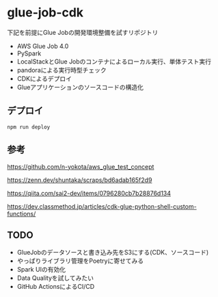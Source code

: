 # glue-job-cdk
下記を前提にGlue Jobの開発環境整備を試すリポジトリ

* AWS Glue Job 4.0
* PySpark
* LocalStackとGlue Jobのコンテナによるローカル実行、単体テスト実行
* pandoraによる実行時型チェック
* CDKによるデプロイ
* Glueアプリケーションのソースコードの構造化


## デプロイ
```
npm run deploy
```


## 参考
https://github.com/n-yokota/aws_glue_test_concept

https://zenn.dev/shuntaka/scraps/bd6adab165f2d9

https://qiita.com/sai2-dev/items/0796280cb7b28876d134

https://dev.classmethod.jp/articles/cdk-glue-python-shell-custom-functions/


## TODO
* GlueJobのデータソースと書き込み先をS3にする(CDK、ソースコード)
* やっぱりライブラリ管理をPoetryに寄せてみる
* Spark UIの有効化
* Data Qualityを試してみたい
* GitHub ActionsによるCI/CD